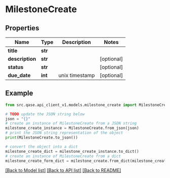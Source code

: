 # MilestoneCreate


## Properties

Name | Type | Description | Notes
------------ | ------------- | ------------- | -------------
**title** | **str** |  | 
**description** | **str** |  | [optional] 
**status** | **str** |  | [optional] 
**due_date** | **int** | unix timestamp | [optional] 

## Example

```python
from src.qase.api_client_v1.models.milestone_create import MilestoneCreate

# TODO update the JSON string below
json = "{}"
# create an instance of MilestoneCreate from a JSON string
milestone_create_instance = MilestoneCreate.from_json(json)
# print the JSON string representation of the object
print(MilestoneCreate.to_json())

# convert the object into a dict
milestone_create_dict = milestone_create_instance.to_dict()
# create an instance of MilestoneCreate from a dict
milestone_create_form_dict = milestone_create.from_dict(milestone_create_dict)
```
[[Back to Model list]](../README.md#documentation-for-models) [[Back to API list]](../README.md#documentation-for-api-endpoints) [[Back to README]](../README.md)


